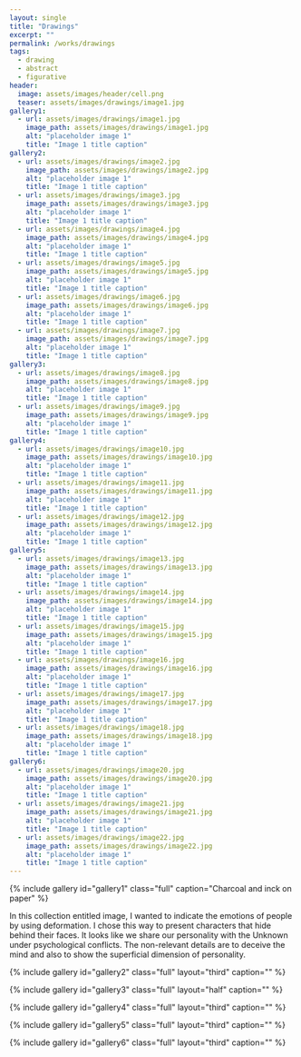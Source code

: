 ```yaml
---
layout: single
title: "Drawings"
excerpt: ""
permalink: /works/drawings
tags:
  - drawing
  - abstract
  - figurative
header:
  image: assets/images/header/cell.png
  teaser: assets/images/drawings/image1.jpg 
gallery1:
  - url: assets/images/drawings/image1.jpg
    image_path: assets/images/drawings/image1.jpg
    alt: "placeholder image 1"
    title: "Image 1 title caption"
gallery2:
  - url: assets/images/drawings/image2.jpg
    image_path: assets/images/drawings/image2.jpg
    alt: "placeholder image 1"
    title: "Image 1 title caption"
  - url: assets/images/drawings/image3.jpg
    image_path: assets/images/drawings/image3.jpg
    alt: "placeholder image 1"
    title: "Image 1 title caption"
  - url: assets/images/drawings/image4.jpg
    image_path: assets/images/drawings/image4.jpg
    alt: "placeholder image 1"
    title: "Image 1 title caption"
  - url: assets/images/drawings/image5.jpg
    image_path: assets/images/drawings/image5.jpg
    alt: "placeholder image 1"
    title: "Image 1 title caption"
  - url: assets/images/drawings/image6.jpg
    image_path: assets/images/drawings/image6.jpg
    alt: "placeholder image 1"
    title: "Image 1 title caption"
  - url: assets/images/drawings/image7.jpg
    image_path: assets/images/drawings/image7.jpg
    alt: "placeholder image 1"
    title: "Image 1 title caption"
gallery3:
  - url: assets/images/drawings/image8.jpg
    image_path: assets/images/drawings/image8.jpg
    alt: "placeholder image 1"
    title: "Image 1 title caption"
  - url: assets/images/drawings/image9.jpg
    image_path: assets/images/drawings/image9.jpg
    alt: "placeholder image 1"
    title: "Image 1 title caption"
gallery4:
  - url: assets/images/drawings/image10.jpg
    image_path: assets/images/drawings/image10.jpg
    alt: "placeholder image 1"
    title: "Image 1 title caption"
  - url: assets/images/drawings/image11.jpg
    image_path: assets/images/drawings/image11.jpg
    alt: "placeholder image 1"
    title: "Image 1 title caption"
  - url: assets/images/drawings/image12.jpg
    image_path: assets/images/drawings/image12.jpg
    alt: "placeholder image 1"
    title: "Image 1 title caption"
gallery5:
  - url: assets/images/drawings/image13.jpg
    image_path: assets/images/drawings/image13.jpg
    alt: "placeholder image 1"
    title: "Image 1 title caption"
  - url: assets/images/drawings/image14.jpg
    image_path: assets/images/drawings/image14.jpg
    alt: "placeholder image 1"
    title: "Image 1 title caption"
  - url: assets/images/drawings/image15.jpg
    image_path: assets/images/drawings/image15.jpg
    alt: "placeholder image 1"
    title: "Image 1 title caption"
  - url: assets/images/drawings/image16.jpg
    image_path: assets/images/drawings/image16.jpg
    alt: "placeholder image 1"
    title: "Image 1 title caption"
  - url: assets/images/drawings/image17.jpg
    image_path: assets/images/drawings/image17.jpg
    alt: "placeholder image 1"
    title: "Image 1 title caption"
  - url: assets/images/drawings/image18.jpg
    image_path: assets/images/drawings/image18.jpg
    alt: "placeholder image 1"
    title: "Image 1 title caption"
gallery6:
  - url: assets/images/drawings/image20.jpg
    image_path: assets/images/drawings/image20.jpg
    alt: "placeholder image 1"
    title: "Image 1 title caption"
  - url: assets/images/drawings/image21.jpg
    image_path: assets/images/drawings/image21.jpg
    alt: "placeholder image 1"
    title: "Image 1 title caption"
  - url: assets/images/drawings/image22.jpg
    image_path: assets/images/drawings/image22.jpg
    alt: "placeholder image 1"
    title: "Image 1 title caption"
---
```



{% include gallery id="gallery1" class="full" caption="Charcoal and inck on paper" %}


In this collection entitled image, I wanted to indicate the emotions of people by using deformation. I chose this way to present characters that hide behind their faces. It looks like we share our personality with the Unknown under psychological conflicts. The non-relevant details are to deceive the mind and also to show the superficial dimension of personality.


{% include gallery id="gallery2" class="full" layout="third" caption="" %}

{% include gallery id="gallery3" class="full" layout="half" caption="" %}

{% include gallery id="gallery4" class="full" layout="third" caption="" %}

{% include gallery id="gallery5" class="full" layout="third" caption="" %}

{% include gallery id="gallery6" class="full" layout="third" caption="" %}
